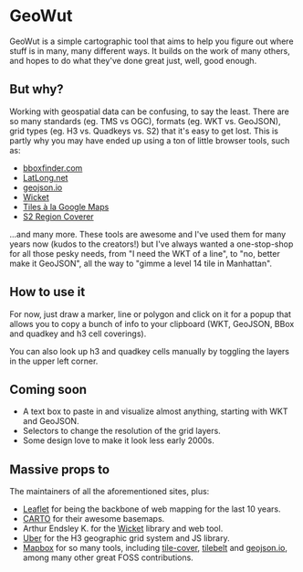 # GeoWut

GeoWut is a simple cartographic tool that aims to help you figure out where stuff is in many, many
different ways. It builds on the work of many others, and hopes to do what they've done great just,
well, good enough.

## But why?

Working with geospatial data can be confusing, to say the least. There are so many standards (eg. TMS vs OGC),
formats (eg. WKT vs. GeoJSON), grid types (eg. H3 vs. Quadkeys vs. S2) that it's easy to get lost. This is
partly why you may have ended up using a ton of little browser tools, such as:

- [bboxfinder.com](http://bboxfinder.com)
- [LatLong.net](https://www.latlong.net/)
- [geojson.io](https://www.latlong.net/)
- [Wicket](https://arthur-e.github.io/Wicket/)
- [Tiles à la Google Maps](https://www.maptiler.com/google-maps-coordinates-tile-bounds-projection/)
- [S2 Region Coverer](https://s2.sidewalklabs.com/regioncoverer/)

...and many more. These tools are awesome and I've used them for many years now (kudos to the creators!)
but I've always wanted a one-stop-shop for all those pesky needs, from "I need the WKT of a line",
to "no, better make it GeoJSON", all the way to "gimme a level 14 tile in Manhattan".

## How to use it

For now, just draw a marker, line or polygon and click on it for a popup that allows you to copy a bunch of
info to your clipboard (WKT, GeoJSON, BBox and quadkey and h3 cell coverings).

You can also look up h3 and quadkey cells manually by toggling the layers in the upper left corner.

## Coming soon

- A text box to paste in and visualize almost anything, starting with WKT and GeoJSON.
- Selectors to change the resolution of the grid layers.
- Some design love to make it look less early 2000s.

## Massive props to

The maintainers of all the aforementioned sites, plus:

- [Leaflet](https://leafletjs.com/) for being the backbone of web mapping for the last 10 years.
- [CARTO](https://carto.com/) for their awesome basemaps.
- Arthur Endsley K. for the [Wicket](https://github.com/arthur-e/Wicket) library and web tool.
- [Uber](https://github.com/uber/h3-js) for the H3 geographic grid system and JS library.
- [Mapbox](https://www.mapbox.com/) for so many tools, including
  [tile-cover]([geojson.io](https://www.latlong.net/)),
  [tilebelt]([geojson.io](https://www.latlong.net/)) and [geojson.io](https://www.latlong.net/),
  among many other great FOSS contributions.
